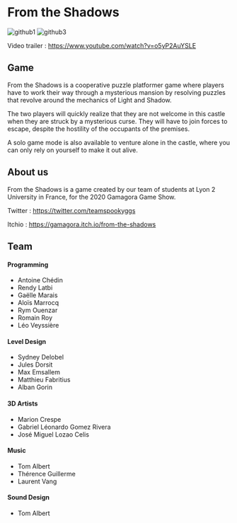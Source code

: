 # From the Shadows


![github1](https://user-images.githubusercontent.com/14167172/81329716-40d32280-909f-11ea-983c-67cb7a207761.png)
![github3](https://user-images.githubusercontent.com/14167172/81329713-403a8c00-909f-11ea-8748-00de4cdf6fda.png)

Video trailer : https://www.youtube.com/watch?v=o5yP2AuYSLE 

## Game

From the Shadows is a cooperative puzzle platformer game where players have to work their way through a mysterious mansion by resolving puzzles that revolve around the mechanics of Light and Shadow. 

The two players will quickly realize that they are not welcome in this castle when they are struck by a mysterious curse. They will have to join forces to escape, despite the hostility of the occupants of the premises.

A solo game mode is also available to venture alone in the castle, where you can only rely on yourself to make it out alive.

## About us

From the Shadows is a game created by our team of students at Lyon 2 University in France, for the 2020 Gamagora Game Show.

Twitter : https://twitter.com/teamspookyggs

Itchio : https://gamagora.itch.io/from-the-shadows

## Team

#### Programming
   - Antoine Chédin
   - Rendy Latbi
   - Gaëlle Marais
   - Aloïs Marrocq
   - Rym Ouenzar
   - Romain Roy
   - Léo Veyssière

#### Level Design

   - Sydney Delobel
   - Jules Dorsit
   - Max Emsallem
   - Matthieu Fabritius
   - Alban Gorin

#### 3D Artists

   - Marion Crespe
   - Gabriel Léonardo Gomez Rivera
   - José Miguel Lozao Celis

#### Music

   - Tom Albert
   - Thérence Guillerme
   - Laurent Vang

#### Sound Design

   - Tom Albert
